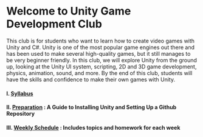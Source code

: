 # Welcome to Unity Game Development Club 

This club is for students who want to learn how to create video games with Unity and C#. Unity is one of the most popular game engines out there and has been used to make several high-quality games, but it still manages to be very beginner friendly. In this club, we will explore Unity from the ground up, looking at the Unity UI system, scripting, 2D and 3D game development, physics, animation, sound, and more. By the end of this club, students will have the skills and confidence to make their own games with Unity. 

#### I. [Syllabus](https://github.com/pangnasun/GameDevelopmentClub/blob/main/PangnaSun_Syllabus%20for%20Unity%20Game%20Development%20Club.pdf)

#### II. [Preparation](prep.md) : A Guide to Installing Unity and Setting Up a Github Repository

#### III. [Weekly Schedule](schedule.md) : Includes topics and homework for each week
